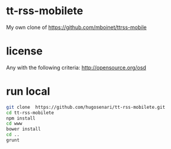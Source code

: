 # tt-rss-mobilete
My own clone of https://github.com/mboinet/ttrss-mobile

# license
Any with the following criteria: http://opensource.org/osd

# run local

```bash
git clone  https://github.com/hugosenari/tt-rss-mobilete.git 
cd tt-rss-mobilete
npm install
cd www
bower install
cd ..
grunt
```

